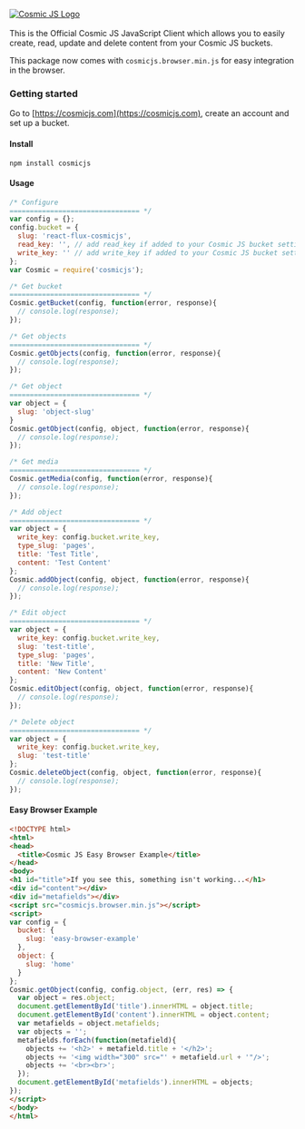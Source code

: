[![Cosmic JS Logo](https://cosmicjs.com/images/marketing/logo-w-brand.jpg)](https://cosmicjs.com/)<br><br>
This is the Official Cosmic JS JavaScript Client which allows you to easily create, read, update and delete content from your Cosmic JS buckets.

This package now comes with `cosmicjs.browser.min.js` for easy integration in the browser.

### Getting started
Go to [https://cosmicjs.com](https://cosmicjs.com), create an account and set up a bucket.

#### Install
```
npm install cosmicjs
```

#### Usage

```javascript
/* Configure
================================ */
var config = {};
config.bucket = {
  slug: 'react-flux-cosmicjs',
  read_key: '', // add read_key if added to your Cosmic JS bucket settings
  write_key: '' // add write_key if added to your Cosmic JS bucket settings
};
var Cosmic = require('cosmicjs');

/* Get bucket
================================ */
Cosmic.getBucket(config, function(error, response){
  // console.log(response);
});

/* Get objects
================================ */
Cosmic.getObjects(config, function(error, response){
  // console.log(response);
});

/* Get object
================================ */
var object = {
  slug: 'object-slug'
}
Cosmic.getObject(config, object, function(error, response){
  // console.log(response);
});

/* Get media
================================ */
Cosmic.getMedia(config, function(error, response){
  // console.log(response);
});

/* Add object
================================ */
var object = {
  write_key: config.bucket.write_key,
  type_slug: 'pages',
  title: 'Test Title',
  content: 'Test Content'
};
Cosmic.addObject(config, object, function(error, response){
  // console.log(response);
});

/* Edit object
================================ */
var object = {
  write_key: config.bucket.write_key,
  slug: 'test-title',
  type_slug: 'pages',
  title: 'New Title',
  content: 'New Content'
};
Cosmic.editObject(config, object, function(error, response){
  // console.log(response);
});

/* Delete object
================================ */
var object = {
  write_key: config.bucket.write_key,
  slug: 'test-title'
};
Cosmic.deleteObject(config, object, function(error, response){
  // console.log(response);
});
```
#### Easy Browser Example
```html
<!DOCTYPE html>
<html>
<head>
  <title>Cosmic JS Easy Browser Example</title>
</head>
<body>
<h1 id="title">If you see this, something isn't working...</h1>
<div id="content"></div>
<div id="metafields"></div>
<script src="cosmicjs.browser.min.js"></script>
<script>
var config = {
  bucket: {
    slug: 'easy-browser-example'
  },
  object: {
    slug: 'home'
  }
};
Cosmic.getObject(config, config.object, (err, res) => {
  var object = res.object;
  document.getElementById('title').innerHTML = object.title;
  document.getElementById('content').innerHTML = object.content;
  var metafields = object.metafields;
  var objects = '';
  metafields.forEach(function(metafield){
    objects += '<h2>' + metafield.title + '</h2>';
    objects += '<img width="300" src="' + metafield.url + '"/>';
    objects += '<br><br>';
  });
  document.getElementById('metafields').innerHTML = objects;
});
</script>
</body>
</html>
```
